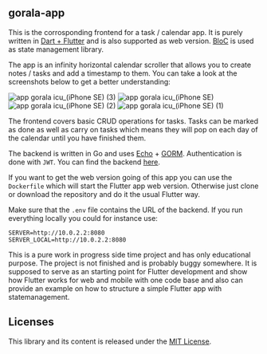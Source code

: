 ## gorala-app

This is the corrosponding frontend for a task / calendar app.
It is purely written in [Dart + Flutter](https://flutter.dev/) and is also supported as web version.
[BloC](https://bloclibrary.dev/#/) is used as state management library.

The app is an infinity horizontal calendar scroller that allows you to create notes / tasks and add a timestamp to them.
You can take a look at the screenshots below to get a better understanding:

![app gorala icu_(iPhone SE) (3)](https://user-images.githubusercontent.com/12799722/223953006-8bc13419-0ec7-465f-8671-64dcb65247d8.png)
![app gorala icu_(iPhone SE)](https://user-images.githubusercontent.com/12799722/223952926-51bfbfa7-3506-4b55-baa1-1e50e5673ed7.png)
![app gorala icu_(iPhone SE) (2)](https://user-images.githubusercontent.com/12799722/223953047-57eea7b4-07ae-455c-a1c2-cf384831a4f3.png)
![app gorala icu_(iPhone SE) (1)](https://user-images.githubusercontent.com/12799722/223953062-7b356c60-3594-473f-b3b5-940760d7b326.png)

The frontend covers basic CRUD operations for tasks.
Tasks can be marked as done as well as carry on tasks which means they will pop on each day of the calendar until you have finished them.

The backend is written in Go and uses [Echo](https://echo.labstack.com/) + [GORM](https://gorm.io/). 
Authentication is done with `JWT`. You can find the backend [here](https://github.com/raLaaaa/gorala-backend).

If you want to get the web version going of this app you can use the `Dockerfile` which will start the Flutter app web version.
Otherwise just clone or download the repository and do it the usual Flutter way.

Make sure that the `.env` file contains the URL of the backend. 
If you run everything locally you could for instance use:

```
SERVER=http://10.0.2.2:8080
SERVER_LOCAL=http://10.0.2.2:8080
``` 

This is a pure work in progress side time project and has only educational purpose. 
The project is not finished and is probably buggy somewhere. 
It is supposed to serve as an starting point for Flutter development and show how Flutter works for web and mobile with one code base and also can provide an example on how to structure a simple Flutter app with statemanagement.


## Licenses

This library and its content is released under the [MIT License](https://choosealicense.com/licenses/mit/).
